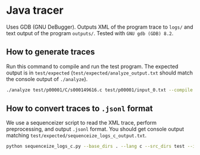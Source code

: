 # Java tracer

Uses GDB (GNU DeBugger). Outputs XML of the program trace to `logs/` and text output of the program `outputs/`.
Tested with `GNU gdb (GDB) 8.2`.

## How to generate traces

Run this command to compile and run the test program. The expected output is in `test/expected` (`test/expected/analyze_output.txt` should match the console output of `./analyze`).

```bash
./analyze test/p00001/C/s000149616.c test/p00001/input_0.txt --compile --infer_output_files -v  # Compile and run s000149616.c with input input_0.txt; output to logs/ and outputs/
```

## How to convert traces to `.jsonl` format

We use a sequenceizer script to read the XML trace, perform preprocessing, and output `.jsonl` format.
You should get console output matching `test/expected/sequenceize_logs_c_output.txt`.

```bash
python sequenceize_logs_c.py --base_dirs . --lang c --src_dirs test --input_dirs test
```
